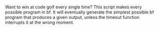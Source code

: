 Want to win at code golf every single time?
This script makes every possible program in bf. It will eventually generate the simplest possible bf program that produces a given output, unless the timeout function interrupts it at the wrong moment.
